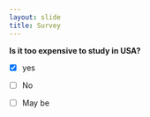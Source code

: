 ```yaml
---
layout: slide
title: Survey
---
```

**Is it too expensive to study in USA?**
- [x] yes
- [ ] No
- [ ] May be


